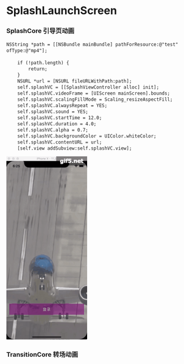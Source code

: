 # SplashLaunchScreen

### SplashCore 引导页动画

```
NSString *path = [[NSBundle mainBundle] pathForResource:@"test" ofType:@"mp4"];
    
    if (!path.length) {
        return;
    }
    NSURL *url = [NSURL fileURLWithPath:path];
    self.splashVC = [[SplashViewController alloc] init];
    self.splashVC.videoFrame = [UIScreen mainScreen].bounds;
    self.splashVC.scalingFillMode = Scaling_resizeAspectFill;
    self.splashVC.alwaysRepeat = YES;
    self.splashVC.sound = YES;
    self.splashVC.startTime = 12.0;
    self.splashVC.duration = 4.0;
    self.splashVC.alpha = 0.7;
    self.splashVC.backgroundColor = UIColor.whiteColor;
    self.splashVC.contentURL = url;
    [self.view addSubview:self.splashVC.view];
```

![image](https://github.com/VansXY/MyFirstDemo/blob/master/MyFirst/MyFirst/gif5%E6%96%B0%E6%96%87%E4%BB%B6.gif)


### TransitionCore 转场动画